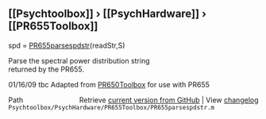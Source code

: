 ## [[Psychtoolbox]] &#8250; [[PsychHardware]] &#8250; [[PR655Toolbox]]

spd = [PR655parsespdstr](PR655parsespdstr)(readStr,S)  
  
Parse the spectral power distribution string  
returned by the PR655.  
  
01/16/09    tbc   Adapted from [PR650Toolbox](PR650Toolbox) for use with PR655  
  




<div class="code_header" style="text-align:right;">
  <span style="float:left;">Path&nbsp;&nbsp;</span> <span class="counter">Retrieve <a href=
  "https://raw.github.com/Psychtoolbox-3/Psychtoolbox-3/beta/Psychtoolbox/PsychHardware/PR655Toolbox/PR655parsespdstr.m">current version from GitHub</a> | View <a href=
  "https://github.com/Psychtoolbox-3/Psychtoolbox-3/commits/beta/Psychtoolbox/PsychHardware/PR655Toolbox/PR655parsespdstr.m">changelog</a></span>
</div>
<div class="code">
  <code>Psychtoolbox/PsychHardware/PR655Toolbox/PR655parsespdstr.m</code>
</div>


